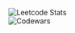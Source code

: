 ![Leetcode Stats](https://leetcard.jacoblin.cool/By-Lazarev?theme=nord)
<br>
![Codewars](https://github.r2v.ch/codewars?user=by_Lazarev)
